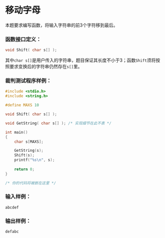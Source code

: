 # 移动字母
本题要求编写函数，将输入字符串的前3个字符移到最后。

### 函数接口定义：
```c++
void Shift( char s[] );
```
其中`char s[]`是用户传入的字符串，题目保证其长度不小于3；函数`Shift`须将按照要求变换后的字符串仍然存在`s[]`里。

### 裁判测试程序样例：
```c++
#include <stdio.h>
#include <string.h>

#define MAXS 10

void Shift( char s[] );

void GetString( char s[] ); /* 实现细节在此不表 */

int main()
{
    char s[MAXS];

    GetString(s);
    Shift(s);
    printf("%s\n", s);
	
    return 0; 
}

/* 你的代码将被嵌在这里 */
```

### 输入样例：
```in
abcdef

```

### 输出样例：
```out
defabc
```
